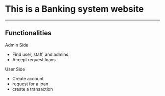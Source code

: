 # This is a Banking system website 

--- 

## Functionalities 

Admin Side 
* Find user, staff, and admins 
* Accept request loans

User Side 
* Create account
* request for a loan 
* create a transaction 
